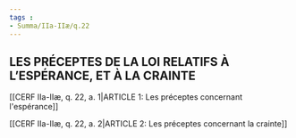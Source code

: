 ```yaml
---
tags : 
- Summa/IIa-IIæ/q.22
---
```


## LES PRÉCEPTES DE LA LOI RELATIFS À L’ESPÉRANCE, ET À LA CRAINTE

[[CERF IIa-IIæ, q. 22, a. 1|ARTICLE 1: Les préceptes concernant l'espérance]]

[[CERF IIa-IIæ, q. 22, a. 2|ARTICLE 2: Les préceptes concernant la crainte]]

